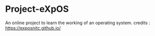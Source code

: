# Project-eXpOS
An online project to learn the working of an operating system.
credits : https://exposnitc.github.io/
